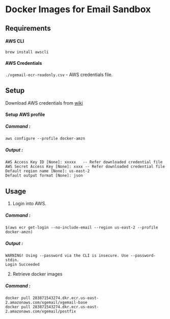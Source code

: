 Docker Images for Email Sandbox
============================

Requirements
------------
#### AWS CLI
```brew install awscli```
#### AWS Credentials
`./xgemail-ecr-readonly.csv` - AWS credentials file.

Setup
----------
Download AWS credentials from [wiki](https://wiki.sophos.net/download/attachments/291609046/xgemail-ecr-readonly.csv?api=v2) 
#### Setup AWS profile
##### Command :
```aws configure --profile docker-amzn```
##### Output :
```
AWS Access Key ID [None]: xxxxx   -- Refer downloaded credential file
AWS Secret Access Key [None]: xxxx -- Refer downloaded credential file
Default region name [None]: us-east-2
Default output format [None]: json
```

Usage
-----
1) Login into AWS.
##### Command : 
```$(aws ecr get-login --no-include-email --region us-east-2 --profile docker-amzn)```
##### Output :
```
WARNING! Using --password via the CLI is insecure. Use --password-stdin.
Login Succeeded
```

2) Retrieve docker images
##### Command :
```
docker pull 283871543274.dkr.ecr.us-east-2.amazonaws.com/xgemail/xgemail-base
docker pull 283871543274.dkr.ecr.us-east-2.amazonaws.com/xgemail/postfix
```
